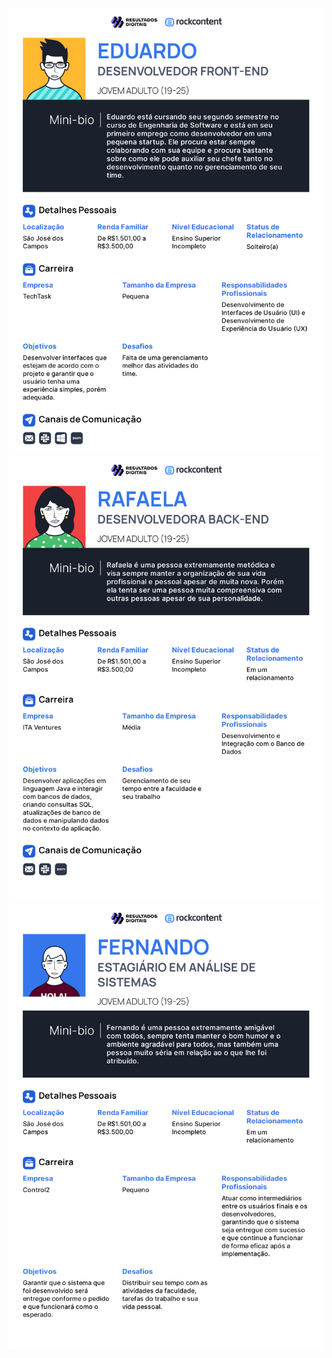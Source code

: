 <img src="https://github.com/guilherme0066/trabalho_semestral_FGTI/blob/main/Personas/Persona1.png" width=""/>
<img src="https://github.com/guilherme0066/trabalho_semestral_FGTI/blob/main/Personas/Persona2.png" width=""/>
<img src="https://github.com/guilherme0066/trabalho_semestral_FGTI/blob/main/Personas/Persona3.png" width=""/>
